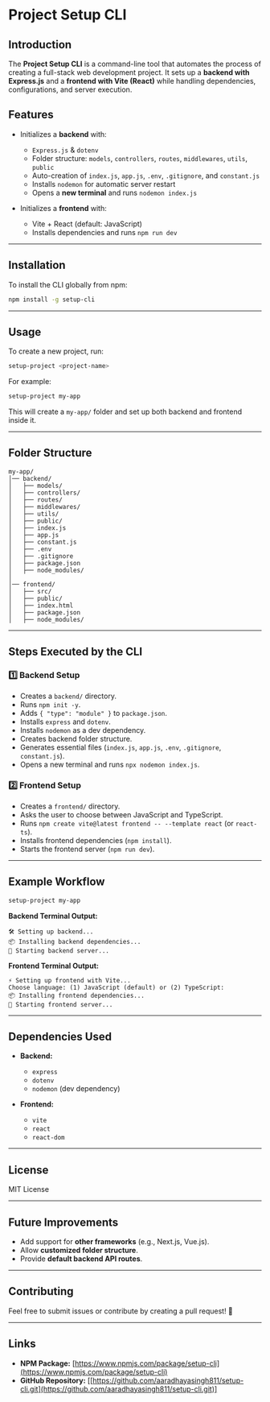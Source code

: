 # Project Setup CLI

## Introduction
The **Project Setup CLI** is a command-line tool that automates the process of creating a full-stack web development project. It sets up a **backend with Express.js** and a **frontend with Vite (React)** while handling dependencies, configurations, and server execution.

## Features
- Initializes a **backend** with:
  - `Express.js` & `dotenv`
  - Folder structure: `models`, `controllers`, `routes`, `middlewares`, `utils`, `public`
  - Auto-creation of `index.js`, `app.js`, `.env`, `.gitignore`, and `constant.js`
  - Installs `nodemon` for automatic server restart
  - Opens a **new terminal** and runs `nodemon index.js`

- Initializes a **frontend** with:
  - Vite + React (default: JavaScript)
  - Installs dependencies and runs `npm run dev`

---

## Installation
To install the CLI globally from npm:
```sh
npm install -g setup-cli
```

---

## Usage
To create a new project, run:
```sh
setup-project <project-name>
```

For example:
```sh
setup-project my-app
```
This will create a `my-app/` folder and set up both backend and frontend inside it.

---

## Folder Structure
```
my-app/
│── backend/
│   ├── models/
│   ├── controllers/
│   ├── routes/
│   ├── middlewares/
│   ├── utils/
│   ├── public/
│   ├── index.js
│   ├── app.js
│   ├── constant.js
│   ├── .env
│   ├── .gitignore
│   ├── package.json
│   ├── node_modules/
│
│── frontend/
│   ├── src/
│   ├── public/
│   ├── index.html
│   ├── package.json
│   ├── node_modules/
```

---

## Steps Executed by the CLI
### 1️⃣ **Backend Setup**
- Creates a `backend/` directory.
- Runs `npm init -y`.
- Adds `{ "type": "module" }` to `package.json`.
- Installs `express` and `dotenv`.
- Installs `nodemon` as a dev dependency.
- Creates backend folder structure.
- Generates essential files (`index.js`, `app.js`, `.env`, `.gitignore`, `constant.js`).
- Opens a new terminal and runs `npx nodemon index.js`.

### 2️⃣ **Frontend Setup**
- Creates a `frontend/` directory.
- Asks the user to choose between JavaScript and TypeScript.
- Runs `npm create vite@latest frontend -- --template react` (or `react-ts`).
- Installs frontend dependencies (`npm install`).
- Starts the frontend server (`npm run dev`).

---

## Example Workflow
```sh
setup-project my-app
```
**Backend Terminal Output:**
```
🛠 Setting up backend...
📦 Installing backend dependencies...
🚀 Starting backend server...
```

**Frontend Terminal Output:**
```
⚡ Setting up frontend with Vite...
Choose language: (1) JavaScript (default) or (2) TypeScript:
📦 Installing frontend dependencies...
🚀 Starting frontend server...
```

---

## Dependencies Used
- **Backend:**
  - `express`
  - `dotenv`
  - `nodemon` (dev dependency)

- **Frontend:**
  - `vite`
  - `react`
  - `react-dom`

---

## License
MIT License

---

## Future Improvements
- Add support for **other frameworks** (e.g., Next.js, Vue.js).
- Allow **customized folder structure**.
- Provide **default backend API routes**.

---

## Contributing
Feel free to submit issues or contribute by creating a pull request! 🚀

---

## Links
- **NPM Package:** [https://www.npmjs.com/package/setup-cli](https://www.npmjs.com/package/setup-cli)
- **GitHub Repository:** [[https://github.com/aaradhayasingh811/setup-cli.git](https://github.com/aaradhayasingh811/setup-cli.git)]